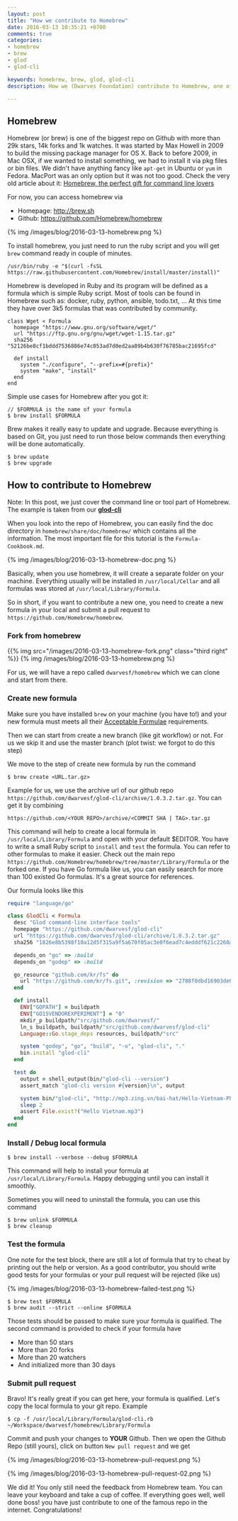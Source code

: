 ```yaml
---
layout: post
title: "How we contribute to Homebrew"
date: 2016-03-13 10:35:21 +0700
comments: true
categories: 
- homebrew
- brew
- glod
- glod-cli

keywords: homebrew, brew, glod, glod-cli
description: How we (Dwarves Foundation) contribute to Homebrew, one of the most famous repo in Github.

---
```


## Homebrew

Homebrew (or brew) is one of the biggest repo on Github with more than 29k stars, 14k forks and 1k watches. It was started by Max Howell in 2009 to build the missing package manager for OS X. Back to before 2009, in Mac OSX, if we wanted to install something, we had to install it via pkg files or bin files. We didn't have anything fancy like `apt-get` in Ubuntu or `yum` in Fedora. MacPort was an only option but it was not too good. Check the very old article about it: [Homebrew, the perfect gift for command line lovers](http://www.engadget.com/2009/12/25/homebrew-the-perfect-gift-for-command-line-lovers/)

For now, you can access homebrew via

- Homepage: http://brew.sh
- Github: https://github.com/Homebrew/homebrew

{% img /images/blog/2016-03-13-homebrew.png %}

To install homebrew, you just need to run the ruby script and you will get `brew` command ready in couple of minutes. 

```
/usr/bin/ruby -e "$(curl -fsSL https://raw.githubusercontent.com/Homebrew/install/master/install)"
```

Homebrew is developed in Ruby and its program will be defined as a formula which is simple Ruby script. Most of tools can be found in Homebrew such as: docker, ruby, python, ansible, todo.txt, ... At this time they have over 3k5 formulas that was contributed by community.

```
class Wget < Formula
  homepage "https://www.gnu.org/software/wget/"
  url "https://ftp.gnu.org/gnu/wget/wget-1.15.tar.gz"
  sha256 "52126be8cf1bddd7536886e74c053ad7d0ed2aa89b4b630f76785bac21695fcd"

  def install
    system "./configure", "--prefix=#{prefix}"
    system "make", "install"
  end
end
```

Simple use cases for Homebrew after you got it:

```
// $FORMULA is the name of your formula
$ brew install $FORMULA
```

Brew makes it really easy to update and upgrade. Because everything is based on Git, you just need to run those below commands then everything will be done automatically.

```
$ brew update
$ brew upgrade
```

## How to contribute to Homebrew

Note: In this post, we just cover the command line or tool part of Homebrew. The example is taken from our [**glod-cli**](https://github.com/dwarvesf/glod-cli)

When you look into the repo of Homebrew, you can easily find the doc directory in `homebrew/share/doc/homebrew/` which contains all the information. The most important file for this tutorial is the `Formula-Cookbook.md`.

{% img /images/blog/2016-03-13-homebrew-doc.png %}

Basically, when you use homebrew, it will create a separate folder on your machine. Everything usually will be installed in `/usr/local/Cellar` and all formulas was stored at `/usr/local/Library/Formula`.

So in short, if you want to contribute a new one, you need to create a new formula in your local and submit a pull request to `https://github.com/Homebrew/homebrew`.

### Fork from homebrew

{{% img src="/images/2016-03-13-homebrew-fork.png" class="third right" %}}
{% img /images/blog/2016-03-13-homebrew.png %}

For us, we will have a repo called `dwarvesf/homebrew` which we can clone and start from there.

### Create new formula

Make sure you have installed `brew` on your machine (you have to!) and your new formula must meets all their [Acceptable Formulae](https://github.com/Homebrew/homebrew/blob/master/share/doc/homebrew/Acceptable-Formulae.md) requirements.

Then we can start from create a new branch (like git workflow) or not. For us we skip it and use the master branch (plot twist: we forgot to do this step)

We move to the step of create new formula by run the command 

```
$ brew create <URL.tar.gz>
```

Example for us, we use the archive url of our github repo `https://github.com/dwarvesf/glod-cli/archive/1.0.3.2.tar.gz`. You can get it by combining 

```
https://github.com/<YOUR REPO>/archive/<COMMIT SHA | TAG>.tar.gz
```

This command will help to create a local formula in `/usr/local/Library/Formula` and open with your default $EDITOR. You have to write a small Ruby script to `install` and `test` the formula. You can refer to other formulas to make it easier. Check out the main repo `https://github.com/Homebrew/homebrew/tree/master/Library/Formula` or the forked one. If you have Go formula like us, you can easily search for more than 100 existed Go formulas. It's a great source for references.

Our formula looks like this

``` ruby
require "language/go"

class GlodCli < Formula
  desc "Glod command-line interface tools"
  homepage "https://github.com/dwarvesf/glod-cli"
  url "https://github.com/dwarvesf/glod-cli/archive/1.0.3.2.tar.gz"
  sha256 "1826e8b5398f10a12d5f315a9f5a670f05ac3e0f6ead7c4edddf621c2260ae6c"

  depends_on "go" => :build
  depends_on "godep" => :build

  go_resource "github.com/kr/fs" do
    url "https://github.com/kr/fs.git", :revision => "2788f0dbd16903de03cb8186e5c7d97b69ad387b"
  end

  def install
    ENV["GOPATH"] = buildpath
    ENV["GO15VENDOREXPERIMENT"] = "0"
    mkdir_p buildpath/"src/github.com/dwarvesf/"
    ln_s buildpath, buildpath/"src/github.com/dwarvesf/glod-cli"
    Language::Go.stage_deps resources, buildpath/"src"

    system "godep", "go", "build", "-o", "glod-cli", "."
    bin.install "glod-cli"
  end

  test do
    output = shell_output(bin/"glod-cli --version")
    assert_match "glod-cli version #{version}\n", output

    system bin/"glod-cli", "http://mp3.zing.vn/bai-hat/Hello-Vietnam-Pham-Quynh-Anh/ZWZ9C8EB.html"
    sleep 2
    assert File.exist?("Hello Vietnam.mp3")
  end
end

```

### Install / Debug local formula

```
$ brew install --verbose --debug $FORMULA
```

This command will help to install your formula at `/usr/local/Library/Formula`. Happy debugging until you can install it smoothly.

Sometimes you will need to uninstall the formula, you can use this command

```
$ brew unlink $FORMULA
$ brew cleanup
```

### Test the formula

One note for the test block, there are still a lot of formula that try to cheat by printing out the help or version. As a good contributor, you should write good tests for your formulas or your pull request will be rejected (like us)

{% img /images/blog/2016-03-13-homebrew-failed-test.png %}

```
$ brew test $FORMULA
$ brew audit --strict --online $FORMULA
```

Those tests should be passed to make sure your formula is qualified. The second command is provided to check if your formula have 

- More than 50 stars
- More than 20 forks
- More than 20 watchers 
- And initialized more than 30 days

### Submit pull request

Bravo! It's really great if you can get here, your formula is qualified. Let's copy the local formula to your git repo. Example

```
$ cp -f /usr/local/Library/Formula/glod-cli.rb ~/Workspace/dwarvesf/homebrew/Library/Formula
```

Commit and push your changes to **YOUR** Github. Then we open the Github Repo (still yours), click on button `New pull request` and we get 

{% img /images/blog/2016-03-13-homebrew-pull-request.png %}

{% img /images/blog/2016-03-13-homebrew-pull-request-02.png %}

We did it! You only still need the feedback from Homebrew team. You can leave your keyboard and take a cup of coffee. If everything goes well, well done boss! you have just contribute to one of the famous repo in the internet. Congratulations!
